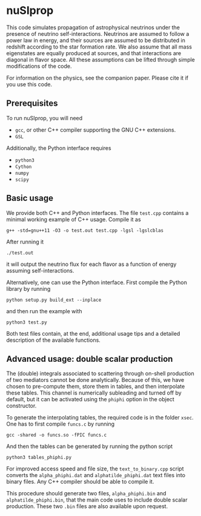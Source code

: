 # nuSIprop
This code simulates propagation of astrophysical neutrinos under the presence of neutrino self-interactions. Neutrinos are assumed to follow a power law in energy, and their sources are assumed to be distributed in redshift according to the star formation rate. We also assume that all mass eigenstates are equally produced at sources, and that interactions are diagonal in flavor space. All these assumptions can be lifted through simple modifications of the code.

For information on the physics, see the companion paper. Please cite it if you use this code.

## Prerequisites
To run nuSIprop, you will need
* `gcc`, or other C++ compiler supporting the GNU C++ extensions.
* `GSL`

Additionally, the Python interface requires
* `python3`
* `Cython`
* `numpy`
* `scipy`

## Basic usage
We provide both C++ and Python interfaces. The file `test.cpp` contains a minimal working example of C++ usage. Compile it as

```g++ -std=gnu++11 -O3 -o test.out test.cpp -lgsl -lgslcblas```

After running it

```./test.out```

it will output the neutrino flux for each flavor as a function of energy assuming self-interactions.

Alternatively, one can use the Python interface. First compile the Python library by running

```python setup.py build_ext --inplace```

and then run the example with

```python3 test.py```

Both test files contain, at the end, additional usage tips and a detailed description of the available functions.

## Advanced usage: double scalar production
The (double) integrals associated to scattering through on-shell production of two mediators cannot be done analytically. 
Because of this, we have chosen to pre-compute them, store them in tables, and then interpolate these tables. This channel is numerically subleading and turned off by default, but it can be activated using the `phiphi` option in the object constructor.

To generate the interpolating tables, the required code is in the folder `xsec`. One has to first compile `funcs.c` by running

```gcc -shared -o funcs.so -fPIC funcs.c```

And then the tables can be generated by running the python script

```python3 tables_phiphi.py```

For improved access speed and file size, the `text_to_binary.cpp` script converts the `alpha_phiphi.dat` and `alphatilde_phiphi.dat` text files into binary files. Any C++ compiler should be able to compile it.

This procedure should generate two files, `alpha_phiphi.bin` and `alphatilde_phiphi.bin`, that the main code uses to include double scalar production. These two `.bin` files are also available upon request.
